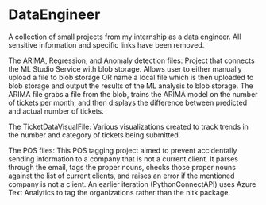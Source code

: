 # DataEngineer
A collection of small projects from my internship as a data engineer. All sensitive information and specific links have been removed.

The ARIMA, Regression, and Anomaly detection files: Project that connects the ML Studio Service with blob storage. Allows user to either manually upload a file to blob storage OR name a local file which is then uploaded to blob storage and output the results of the ML analysis to blob storage. The ARIMA file grabs a file from the blob, trains the ARIMA model on the number of tickets per month, and then displays the difference between predicted and actual number of tickets.

The TicketDataVisualFile: Various visualizations created to track trends in the number and category of tickets being submitted.

The POS files: This POS tagging project aimed to prevent accidentally sending information to a company that is not a current client. It parses through the email, tags the proper nouns, checks those proper nouns against the list of current clients, and raises an error if the mentioned company is not a client. An earlier iteration (PythonConnectAPI) uses Azure Text Analytics to tag the organizations rather than the nltk package.
